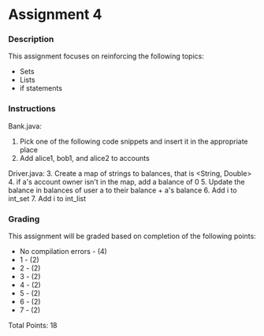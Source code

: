 # Assignment 4
### Description
This assignment focuses on reinforcing the following topics:
* Sets
* Lists
* if statements

### Instructions
Bank.java:
1. Pick one of the following code snippets and insert it in the appropriate place
2. Add alice1, bob1, and alice2 to accounts

Driver.java:
3. Create a map of strings to balances, that is <String, Double>
4. if a's account owner isn't in the map, add a balance of 0
5. Update the balance in balances of user a to their balance + a's balance
6. Add i to int_set
7. Add i to int_list

### Grading
This assignment will be graded based on completion of the following points:

* No compilation errors - (4)
* 1 - (2)
* 2 - (2)
* 3 - (2)
* 4 - (2)
* 5 - (2)
* 6 - (2)
* 7 - (2)

Total Points: 18